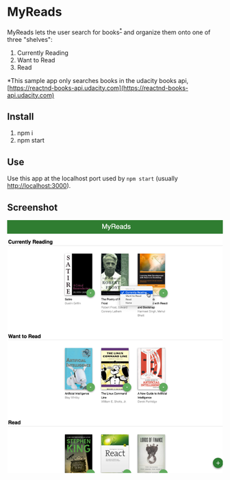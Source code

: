 # MyReads

MyReads lets the user search for books<sup>[\*](#footnote01)</sup>
and organize them onto one of three "shelves":

1. Currently Reading
2. Want to Read
3. Read

<a name="footnote01">\*</a>This sample app only searches books in the udacity books api, [https://reactnd-books-api.udacity.com](https://reactnd-books-api.udacity.com)

## Install

1. npm i
2. npm start

## Use

Use this app at the localhost port used by `npm start` (usually [http://localhost:3000](http://localhost:3000)).

## Screenshot

![myReads.png](./docs/myReads.png)
